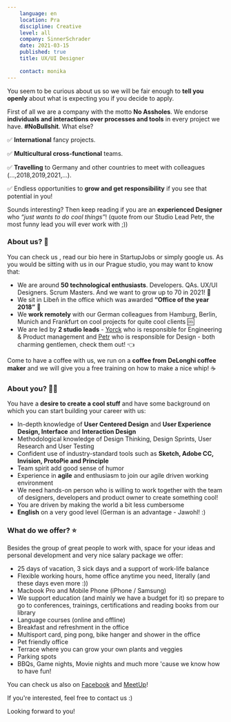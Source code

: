 ```yaml
---
    language: en
    location: Pra 
    discipline: Creative
    level: all
    company: SinnerSchrader
    date: 2021-03-15
    published: true
    title: UX/UI Designer
    
    contact: monika
---
```


You seem to be curious about us so we will be fair enough to **tell you openly** about what is expecting you if you decide to apply.

First of all we are a company with the motto **No Assholes**. We endorse **individuals and interactions over processes and tools** in every project we have. **#NoBullshit**. What else?

✅ **International** fancy projects.

✅ **Multicultural cross-functional** teams.

✅ **Travelling** to Germany and other countries to meet with colleagues (...,2018,2019,2021,...).

✅ Endless opportunities to **grow and get responsibility** if you see that potential in you!

Sounds interesting? Then keep reading if you are an **experienced Designer** who *“just wants to do cool things”*! (quote from our Studio Lead Petr, the most funny lead you will ever work with ;))

### About us? 🚀

You can check us <on www.sinnerschrader.com>, read our bio here in StartupJobs or simply google us. As you would be sitting with us in our Prague studio, you may want to know that:

- We are around **50 technological enthusiasts**. Developers. QAs. UX/UI Designers. Scrum Masters. And we want to grow up to 70 in 2021! 🎉
- We sit in Libeň in the office which was awarded **“Office of the year 2018”** 🥇
- We **work remotely** with our German colleagues from Hamburg, Berlin, Munich and Frankfurt on cool projects for quite cool clients 🆒
- We are led by **2 studio leads** - [Yorck](https://www.linkedin.com/in/yorck-burneleit/) who is responsible for Engineering & Product management and [Petr](https://www.linkedin.com/in/petrparkanjanda/) who is responsible for Design - both charming gentlemen, check them out! 👈

Come to have a coffee with us, we run on a **coffee from DeLonghi coffee maker** and we will give you a free training on how to make a nice whip! ☕

### About you? 🧑‍🚀

You have a **desire to create a cool stuff** and have some background on which you can start building your career with us:

- In-depth knowledge of **User Centered Design** and **User Experience Design, Interface** and **Interaction Design**
- Methodological knowledge of Design Thinking, Design Sprints, User Research and User Testing
- Confident use of industry-standard tools such as **Sketch, Adobe CC, Invision, ProtoPie and Principle**
- Team spirit add good sense of humor
- Experience in **agile** and enthusiasm to join our agile driven working environment
- We need hands-on person who is willing to work together with the team of designers, developers and product owner to create something cool! 
- You are driven by making the world a bit less cumbersome
- **English** on a very good level (German is an advantage - Jawohl! :) 

### What do we offer? ⭐

Besides the group of great people to work with, space for your ideas and personal development and very nice salary package we offer:

- 25 days of vacation, 3 sick days and a support of work-life balance
- Flexible working hours, home office anytime you need, literally (and these days even more :))
- Macbook Pro and Mobile Phone (iPhone / Samsung)
- We support education (and mainly we have a budget for it) so prepare to go to conferences, trainings, certifications and reading books from our library
- Language courses (online and offline)
- Breakfast and refreshment in the office
- Multisport card, ping pong, bike hanger and shower in the office
- Pet friendly office
- Terrace where you can grow your own plants and veggies
- Parking spots
- BBQs, Game nights, Movie nights and much more 'cause we know how to have fun!

You can check us also on [Facebook](https://www.facebook.com/S2Prague/) and [MeetUp](https://www.meetup.com/S2talks/)!

If you're interested, feel free to contact us :)

Looking forward to you!  
